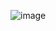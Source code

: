 ![image](https://user-images.githubusercontent.com/36649115/50816695-2f74dd00-12d6-11e9-944e-9a55c0ebd8f6.png)
